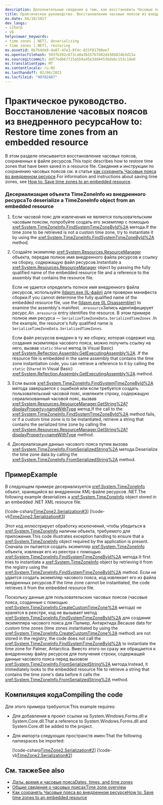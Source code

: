 ```yaml
---
description: Дополнительные сведения о том, как восстановить Часовые пояса из внедренного ресурса.
title: Практическое руководство. Восстановление часовых поясов из внедренного ресурса
ms.date: 04/10/2017
dev_langs:
- csharp
- vb
helpviewer_keywords:
- time zones [.NET], deserializing
- time zones [.NET], restoring
ms.assetid: 6b7b4de9-da07-47e3-8f4c-823f81798ee7
ms.openlocfilehash: 593fb392c073ca0a3b557b7d82d430b024b3d13a
ms.sourcegitcommit: ddf7edb67715a5b9a45e3dd44536dabc153c1de0
ms.translationtype: MT
ms.contentlocale: ru-RU
ms.lasthandoff: 02/06/2021
ms.locfileid: "99702487"
---
```

# <a name="how-to-restore-time-zones-from-an-embedded-resource"></a><span data-ttu-id="6d674-103">Практическое руководство. Восстановление часовых поясов из внедренного ресурса</span><span class="sxs-lookup"><span data-stu-id="6d674-103">How to: Restore time zones from an embedded resource</span></span>

<span data-ttu-id="6d674-104">В этом разделе описывается восстановление часовых поясов, сохраненных в файле ресурсов.</span><span class="sxs-lookup"><span data-stu-id="6d674-104">This topic describes how to restore time zones that have been saved in a resource file.</span></span> <span data-ttu-id="6d674-105">Сведения и инструкции по сохранению часовых поясов см. в статье [как сохранить Часовые пояса во внедренном ресурсе](save-time-zones-to-an-embedded-resource.md).</span><span class="sxs-lookup"><span data-stu-id="6d674-105">For information and instructions about saving time zones, see [How to: Save time zones to an embedded resource](save-time-zones-to-an-embedded-resource.md).</span></span>

### <a name="to-deserialize-a-timezoneinfo-object-from-an-embedded-resource"></a><span data-ttu-id="6d674-106">Десериализация объекта TimeZoneInfo из внедренного ресурса</span><span class="sxs-lookup"><span data-stu-id="6d674-106">To deserialize a TimeZoneInfo object from an embedded resource</span></span>

1. <span data-ttu-id="6d674-107">Если часовой пояс для извлечения не является пользовательским часовым поясом, попробуйте создать его экземпляр с помощью <xref:System.TimeZoneInfo.FindSystemTimeZoneById%2A> метода.</span><span class="sxs-lookup"><span data-stu-id="6d674-107">If the time zone to be retrieved is not a custom time zone, try to instantiate it by using the <xref:System.TimeZoneInfo.FindSystemTimeZoneById%2A> method.</span></span>

2. <span data-ttu-id="6d674-108">Создайте экземпляр <xref:System.Resources.ResourceManager> объекта, передав полное имя внедренного файла ресурсов и ссылку на сборку, содержащую файл ресурсов.</span><span class="sxs-lookup"><span data-stu-id="6d674-108">Instantiate a <xref:System.Resources.ResourceManager> object by passing the fully qualified name of the embedded resource file and a reference to the assembly that contains the resource file.</span></span>

   <span data-ttu-id="6d674-109">Если не удается определить полное имя внедренного файла ресурсов, используйте [Ildasm.exe (IL-файл)](../../framework/tools/ildasm-exe-il-disassembler.md) для проверки манифеста сборки.</span><span class="sxs-lookup"><span data-stu-id="6d674-109">If you cannot determine the fully qualified name of the embedded resource file, use the [Ildasm.exe (IL Disassembler)](../../framework/tools/ildasm-exe-il-disassembler.md) to examine the assembly's manifest.</span></span> <span data-ttu-id="6d674-110">`.mresource`Запись идентифицирует ресурс.</span><span class="sxs-lookup"><span data-stu-id="6d674-110">An `.mresource` entry identifies the resource.</span></span> <span data-ttu-id="6d674-111">В этом примере полное имя ресурса — `SerializeTimeZoneData.SerializedTimeZones` .</span><span class="sxs-lookup"><span data-stu-id="6d674-111">In the example, the resource's fully qualified name is `SerializeTimeZoneData.SerializedTimeZones`.</span></span>

   <span data-ttu-id="6d674-112">Если файл ресурсов внедрен в ту же сборку, которая содержит код создания экземпляра часового пояса, можно получить ссылку на него, вызвав `static` `Shared` метод (в Visual Basic) <xref:System.Reflection.Assembly.GetExecutingAssembly%2A> .</span><span class="sxs-lookup"><span data-stu-id="6d674-112">If the resource file is embedded in the same assembly that contains the time zone instantiation code, you can retrieve a reference to it by calling the `static` (`Shared` in Visual Basic) <xref:System.Reflection.Assembly.GetExecutingAssembly%2A> method.</span></span>

3. <span data-ttu-id="6d674-113">Если вызов <xref:System.TimeZoneInfo.FindSystemTimeZoneById%2A> метода завершается с ошибкой или если требуется создать пользовательский часовой пояс, извлеките строку, содержащую сериализованный часовой пояс, вызвав <xref:System.Resources.ResourceManager.GetString%2A?displayProperty=nameWithType> метод.</span><span class="sxs-lookup"><span data-stu-id="6d674-113">If the call to the <xref:System.TimeZoneInfo.FindSystemTimeZoneById%2A> method fails, or if a custom time zone is to be instantiated, retrieve a string that contains the serialized time zone by calling the <xref:System.Resources.ResourceManager.GetString%2A?displayProperty=nameWithType> method.</span></span>

4. <span data-ttu-id="6d674-114">Десериализация данных часового пояса путем вызова <xref:System.TimeZoneInfo.FromSerializedString%2A> метода.</span><span class="sxs-lookup"><span data-stu-id="6d674-114">Deserialize the time zone data by calling the <xref:System.TimeZoneInfo.FromSerializedString%2A> method.</span></span>

## <a name="example"></a><span data-ttu-id="6d674-115">Пример</span><span class="sxs-lookup"><span data-stu-id="6d674-115">Example</span></span>

<span data-ttu-id="6d674-116">В следующем примере десериализуется <xref:System.TimeZoneInfo> объект, хранящийся во внедренном XML-файле ресурсов .NET.</span><span class="sxs-lookup"><span data-stu-id="6d674-116">The following example deserializes a <xref:System.TimeZoneInfo> object stored in an embedded .NET XML resource file.</span></span>

[!code-csharp[TimeZone2.Serialization#3](../../../samples/snippets/csharp/VS_Snippets_CLR/TimeZone2.Serialization/cs/SerializeTimeZoneData.cs#3)]
[!code-vb[TimeZone2.Serialization#3](../../../samples/snippets/visualbasic/VS_Snippets_CLR/TimeZone2.Serialization/vb/SerializeTimeZoneData.vb#3)]

<span data-ttu-id="6d674-117">Этот код иллюстрирует обработку исключений, чтобы убедиться в <xref:System.TimeZoneInfo> наличии объекта, требуемого для приложения.</span><span class="sxs-lookup"><span data-stu-id="6d674-117">This code illustrates exception handling to ensure that a <xref:System.TimeZoneInfo> object required by the application is present.</span></span> <span data-ttu-id="6d674-118">Сначала он пытается создать экземпляр <xref:System.TimeZoneInfo> объекта, извлекая его из реестра с помощью <xref:System.TimeZoneInfo.FindSystemTimeZoneById%2A> метода.</span><span class="sxs-lookup"><span data-stu-id="6d674-118">It first tries to instantiate a <xref:System.TimeZoneInfo> object by retrieving it from the registry using the <xref:System.TimeZoneInfo.FindSystemTimeZoneById%2A> method.</span></span> <span data-ttu-id="6d674-119">Если не удается создать экземпляр часового пояса, код извлекает его из файла внедренных ресурсов.</span><span class="sxs-lookup"><span data-stu-id="6d674-119">If the time zone cannot be instantiated, the code retrieves it from the embedded resource file.</span></span>

<span data-ttu-id="6d674-120">Поскольку данные для пользовательских часовых поясов (часовые пояса, созданные с помощью <xref:System.TimeZoneInfo.CreateCustomTimeZone%2A> метода) не хранятся в реестре, код не вызывает метод <xref:System.TimeZoneInfo.FindSystemTimeZoneById%2A> для создания экземпляра часового пояса для Палмер, Антарктида.</span><span class="sxs-lookup"><span data-stu-id="6d674-120">Because data for custom time zones (time zones instantiated by using the <xref:System.TimeZoneInfo.CreateCustomTimeZone%2A> method) are not stored in the registry, the code does not call the <xref:System.TimeZoneInfo.FindSystemTimeZoneById%2A> to instantiate the time zone for Palmer, Antarctica.</span></span> <span data-ttu-id="6d674-121">Вместо этого он сразу же обращается к внедренному файлу ресурсов для получения строки, содержащей данные часового пояса перед вызовом <xref:System.TimeZoneInfo.FromSerializedString%2A> метода.</span><span class="sxs-lookup"><span data-stu-id="6d674-121">Instead, it immediately looks to the embedded resource file to retrieve a string that contains the time zone's data before it calls the <xref:System.TimeZoneInfo.FromSerializedString%2A> method.</span></span>

## <a name="compiling-the-code"></a><span data-ttu-id="6d674-122">Компиляция кода</span><span class="sxs-lookup"><span data-stu-id="6d674-122">Compiling the code</span></span>

<span data-ttu-id="6d674-123">Для этого примера требуются:</span><span class="sxs-lookup"><span data-stu-id="6d674-123">This example requires:</span></span>

- <span data-ttu-id="6d674-124">Для добавления в проект ссылки на System.Windows.Forms.dll и System.Core.dll.</span><span class="sxs-lookup"><span data-stu-id="6d674-124">That a reference to System.Windows.Forms.dll and System.Core.dll be added to the project.</span></span>

- <span data-ttu-id="6d674-125">Для импорта следующих пространств имен:</span><span class="sxs-lookup"><span data-stu-id="6d674-125">That the following namespaces be imported:</span></span>

  [!code-csharp[TimeZone2.Serialization#2](../../../samples/snippets/csharp/VS_Snippets_CLR/TimeZone2.Serialization/cs/SerializeTimeZoneData.cs#2)]
  [!code-vb[TimeZone2.Serialization#2](../../../samples/snippets/visualbasic/VS_Snippets_CLR/TimeZone2.Serialization/vb/SerializeTimeZoneData.vb#2)]

## <a name="see-also"></a><span data-ttu-id="6d674-126">См. также</span><span class="sxs-lookup"><span data-stu-id="6d674-126">See also</span></span>

- [<span data-ttu-id="6d674-127">Даты, время и часовые пояса</span><span class="sxs-lookup"><span data-stu-id="6d674-127">Dates, times, and time zones</span></span>](index.md)
- [<span data-ttu-id="6d674-128">Общие сведения о часовых поясах</span><span class="sxs-lookup"><span data-stu-id="6d674-128">Time zone overview</span></span>](time-zone-overview.md)
- [<span data-ttu-id="6d674-129">Как сохранять Часовые пояса во внедренном ресурсе</span><span class="sxs-lookup"><span data-stu-id="6d674-129">How to: Save time zones to an embedded resource</span></span>](save-time-zones-to-an-embedded-resource.md)
